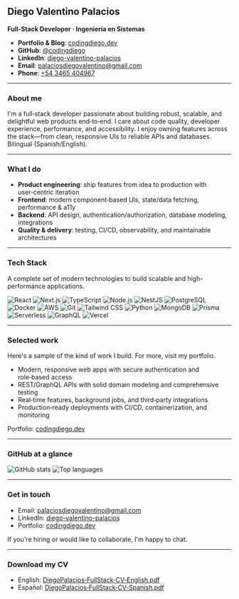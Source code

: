 ## Diego Valentino Palacios

**Full‑Stack Developer · Ingeniería en Sistemas**

- **Portfolio & Blog**: [codingdiego.dev](https://codingdiego.dev)
- **GitHub**: [@codingdiego](https://github.com/codingdiego)
- **LinkedIn**: [diego-valentino-palacios](https://linkedin.com/in/diego-valentino-palacios)
- **Email**: [palaciosdiegovalentino@gmail.com](mailto:palaciosdiegovalentino@gmail.com)
- **Phone**: [+54 3465 404967](tel:+54%203465%20404967)

---

### About me

I'm a full‑stack developer passionate about building robust, scalable, and delightful web products end‑to‑end. I care about code quality, developer experience, performance, and accessibility. I enjoy owning features across the stack—from clean, responsive UIs to reliable APIs and databases. Bilingual (Spanish/English).

---

### What I do

- **Product engineering**: ship features from idea to production with user‑centric iteration
- **Frontend**: modern component‑based UIs, state/data fetching, performance & a11y
- **Backend**: API design, authentication/authorization, database modeling, integrations
- **Quality & delivery**: testing, CI/CD, observability, and maintainable architectures

---

### Tech Stack

A complete set of modern technologies to build scalable and high-performance applications.

![React](https://img.shields.io/badge/React-61DAFB?logo=react&logoColor=000)
![Next.js](https://img.shields.io/badge/Next.js-000000?logo=next.js&logoColor=fff)
![TypeScript](https://img.shields.io/badge/TypeScript-3178C6?logo=typescript&logoColor=fff)
![Node.js](https://img.shields.io/badge/Node.js-339933?logo=node.js&logoColor=fff)
![NestJS](https://img.shields.io/badge/NestJS-E0234E?logo=nestjs&logoColor=fff)
![PostgreSQL](https://img.shields.io/badge/PostgreSQL-4169E1?logo=postgresql&logoColor=fff)
![Docker](https://img.shields.io/badge/Docker-2496ED?logo=docker&logoColor=fff)
![AWS](https://img.shields.io/badge/AWS-FF9900?logo=amazon-aws&logoColor=fff)
![Git](https://img.shields.io/badge/Git-F05032?logo=git&logoColor=fff)
![Tailwind CSS](https://img.shields.io/badge/Tailwind_CSS-38B2AC?logo=tailwind-css&logoColor=fff)
![Python](https://img.shields.io/badge/Python-3776AB?logo=python&logoColor=fff)
![MongoDB](https://img.shields.io/badge/MongoDB-47A248?logo=mongodb&logoColor=fff)
![Prisma](https://img.shields.io/badge/Prisma-2D3748?logo=prisma&logoColor=fff)
![Serverless](https://img.shields.io/badge/Serverless-FD5750?logo=serverless&logoColor=fff)
![GraphQL](https://img.shields.io/badge/GraphQL-E10098?logo=graphql&logoColor=fff)
![Vercel](https://img.shields.io/badge/Vercel-000000?logo=vercel&logoColor=fff)

---

### Selected work

Here's a sample of the kind of work I build. For more, visit my portfolio.

- Modern, responsive web apps with secure authentication and role‑based access
- REST/GraphQL APIs with solid domain modeling and comprehensive testing
- Real‑time features, background jobs, and third‑party integrations
- Production‑ready deployments with CI/CD, containerization, and monitoring

Portfolio: [codingdiego.dev](https://codingdiego.dev)

---

### GitHub at a glance

![GitHub stats](https://github-readme-stats.vercel.app/api?username=codingdiego&show_icons=true&hide_title=true)
![Top languages](https://github-readme-stats.vercel.app/api/top-langs/?username=codingdiego&layout=compact)

---

### Get in touch

- Email: [palaciosdiegovalentino@gmail.com](mailto:palaciosdiegovalentino@gmail.com)
- LinkedIn: [diego-valentino-palacios](https://linkedin.com/in/diego-valentino-palacios)
- Portfolio: [codingdiego.dev](https://codingdiego.dev)

If you're hiring or would like to collaborate, I'm happy to chat.

---

### Download my CV

- English: [DiegoPalacios‑FullStack‑CV‑English.pdf](./DiegoPalacios-FullStack-CV-English.pdf)
- Español: [DiegoPalacios‑FullStack‑CV‑Spanish.pdf](./DiegoPalacios-FullStack-CV-Spanish.pdf)
